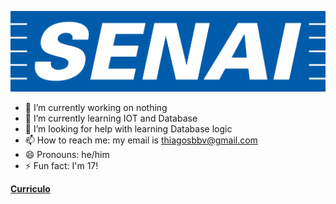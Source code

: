 ![logo](https://github.com/Thisbbv/Thisbbv/blob/main/senai-logo-3.png)


- 🔭 I’m currently working on nothing
- 🌱 I’m currently learning IOT and Database
- 🤔 I’m looking for help with learning Database logic 
- 📫 How to reach me: my email is thiagosbbv@gmail.com
- 😄 Pronouns: he/him
- ⚡ Fun fact: I'm 17!
  
<a href="https://github.com/Thisbbv/Thisbbv/blob/main/Curr%C3%ADculo.pdf" class="nav-link">**Curriculo**</a>
